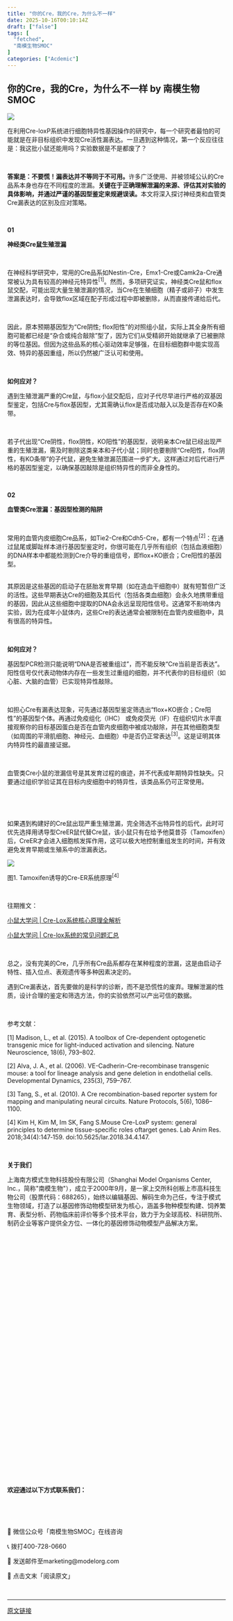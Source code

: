 ```yaml
---
title: "你的Cre，我的Cre，为什么不一样"
date: 2025-10-16T00:10:14Z
draft: ["false"]
tags: [
  "fetched",
  "南模生物SMOC"
]
categories: ["Acdemic"]
---
```

你的Cre，我的Cre，为什么不一样 by 南模生物SMOC
------
<div><section><section><section nodeleaf=""><img data-backh="86" data-backw="578" data-imgfileid="100051825" data-ratio="0.14814814814814814" data-s="300,640" data-src="https://mmbiz.qpic.cn/sz_mmbiz_gif/Uibu63fGl6sziam47OKCaULJmn3icu0u8PDsw0A2rr4BYyGrKEgUicqTe0WdT6ZU14XIq2yhHicQhhoibncdTPjq3TdA/640?wx_fmt=gif&amp;from=appmsg" data-type="gif" data-w="1080" src="https://mmbiz.qpic.cn/sz_mmbiz_gif/Uibu63fGl6sziam47OKCaULJmn3icu0u8PDsw0A2rr4BYyGrKEgUicqTe0WdT6ZU14XIq2yhHicQhhoibncdTPjq3TdA/640?wx_fmt=gif&amp;from=appmsg"></section></section><section><p><span leaf="">在利用Cre-loxP系统进行细胞特异性基因操作的研究中，每一个研究者最怕的可能就是在非目标组织中发现Cre活性漏表达。一旦遇到这种情况，第一个反应往往是：我这批小鼠还能用吗？实验数据是不是都废了？</span></p><p><span leaf=""><br></span></p><p><span><strong><span leaf="">答案是：不要慌！漏表达并不等同于不可用。</span></strong></span><span leaf="">许多广泛使用、并被领域公认的Cre品系本身也存在不同程度的泄漏。</span><strong><span leaf="">关键在于正确理解泄漏的来源、评估其对实验的具体影响，并通过严谨的基因型鉴定来规避误读。</span></strong><span leaf="">本文将深入探讨神经类和血管类Cre漏表达的区别及应对策略。</span></p></section><p><span leaf=""><br></span></p><section><section><section><p><strong><span leaf="">01</span></strong></p></section><section><p><strong><span leaf="">神经类Cre鼠生殖泄漏</span></strong></p></section><section><p><span leaf=""><br></span></p></section><section><p><span leaf="">在神经科学研究中，常用的Cre品系如Nestin-Cre，Emx1-Cre或Camk2a-Cre通常被认为具有较高的神经元特异性</span><sup><span leaf="">[1]</span></sup><span leaf="">。然而，</span><span leaf="" data-pm-slice='1 1 ["para",{"tagName":"section","attributes":{"style":"font-size: 14px; letter-spacing: 1px; line-height: 2; box-sizing: border-box; font-style: normal; font-weight: 400; text-align: justify; color: rgb(62, 62, 62);"},"namespaceURI":"http://www.w3.org/1999/xhtml"},"para",{"tagName":"section","attributes":{"style":"text-align: left; justify-content: flex-start; display: flex; flex-flow: row; margin: 0px 0px 10px; position: static; box-sizing: border-box;"},"namespaceURI":"http://www.w3.org/1999/xhtml"},"para",{"tagName":"section","attributes":{"style":"display: inline-block; width: 100%; vertical-align: top; align-self: flex-start; flex: 0 0 auto; background-color: rgb(245, 250, 253); border-style: solid; border-width: 0px 1px; border-color: rgb(178, 210, 240); padding: 16px; box-sizing: border-box;"},"namespaceURI":"http://www.w3.org/1999/xhtml"},"para",{"tagName":"section","attributes":{"style":"text-align: justify; letter-spacing: 0.5px; box-sizing: border-box;"},"namespaceURI":"http://www.w3.org/1999/xhtml"},"para",{"tagName":"p","attributes":{},"namespaceURI":"http://www.w3.org/1999/xhtml"}]'>多项</span><span leaf="">研究证实，神经类Cre鼠和flox鼠交配，可能出现大量生殖泄漏的情况，当Cre在生殖细胞（精子或卵子）中发生泄漏表达时，会导致flox区域在配子形成过程中</span><span leaf="" data-pm-slice='1 1 ["para",{"tagName":"section","attributes":{"style":"font-size: 14px; letter-spacing: 1px; line-height: 2; box-sizing: border-box; font-style: normal; font-weight: 400; text-align: justify; color: rgb(62, 62, 62);"},"namespaceURI":"http://www.w3.org/1999/xhtml"},"para",{"tagName":"section","attributes":{"style":"text-align: left; justify-content: flex-start; display: flex; flex-flow: row; margin: 0px 0px 10px; position: static; box-sizing: border-box;"},"namespaceURI":"http://www.w3.org/1999/xhtml"},"para",{"tagName":"section","attributes":{"style":"display: inline-block; width: 100%; vertical-align: top; align-self: flex-start; flex: 0 0 auto; background-color: rgb(245, 250, 253); border-style: solid; border-width: 0px 1px; border-color: rgb(178, 210, 240); padding: 16px; box-sizing: border-box;"},"namespaceURI":"http://www.w3.org/1999/xhtml"},"para",{"tagName":"section","attributes":{"style":"text-align: justify; letter-spacing: 0.5px; box-sizing: border-box;"},"namespaceURI":"http://www.w3.org/1999/xhtml"},"para",{"tagName":"p","attributes":{},"namespaceURI":"http://www.w3.org/1999/xhtml"}]'>即</span><span leaf="">被删除，从而直接传递给后代。</span></p><p><span leaf=""><br></span></p><p><span leaf="" data-pm-slice='1 1 ["para",{"tagName":"section","attributes":{"style":"font-size: 14px; letter-spacing: 1px; line-height: 2; box-sizing: border-box; font-style: normal; font-weight: 400; text-align: justify; color: rgb(62, 62, 62);"},"namespaceURI":"http://www.w3.org/1999/xhtml"},"para",{"tagName":"section","attributes":{"style":"text-align: left; justify-content: flex-start; display: flex; flex-flow: row; margin: 0px 0px 10px; position: static; box-sizing: border-box;"},"namespaceURI":"http://www.w3.org/1999/xhtml"},"para",{"tagName":"section","attributes":{"style":"display: inline-block; width: 100%; vertical-align: top; align-self: flex-start; flex: 0 0 auto; background-color: rgb(245, 250, 253); border-style: solid; border-width: 0px 1px; border-color: rgb(178, 210, 240); padding: 16px; box-sizing: border-box;"},"namespaceURI":"http://www.w3.org/1999/xhtml"},"para",{"tagName":"section","attributes":{"style":"text-align: justify; letter-spacing: 0.5px; box-sizing: border-box;"},"namespaceURI":"http://www.w3.org/1999/xhtml"},"para",{"tagName":"p","attributes":{},"namespaceURI":"http://www.w3.org/1999/xhtml"}]'>因此，原本预期基因型为</span><span leaf="">“Cre阴性; flox阳性”的对照组小鼠，实际上其全身所有细胞可能都已经是“杂合或纯合敲除”型了，因为它们从受精卵开始就继承了已被删除的等位基因。但因为这些品系的核心驱动效率足够强，在目标细胞群中能实现高效、特异的基因重组，所以仍然被广泛认可和使用。</span></p></section><section><p><span leaf=""><br></span></p></section><section><p><span><strong><span leaf="">如何应对？</span></strong></span></p><p><span leaf="">遇到生殖泄漏严重的Cre鼠，与flox小鼠交配后，应对子代尽早进行严格的双基因型鉴定，包括Cre与flox基因型，尤其需确认flox是否成功敲入以及是否存在KO条带。</span></p><p><span leaf=""><br></span></p><p><span leaf="">若子代出现“Cre阴性，flox阴性，KO阳性”的基因型，说明亲本Cre鼠已经出现严重的生殖泄漏，需及时剔除这</span><span leaf="" data-pm-slice='1 1 ["para",{"tagName":"section","attributes":{"style":"font-size: 14px; letter-spacing: 1px; line-height: 2; box-sizing: border-box; font-style: normal; font-weight: 400; text-align: justify; color: rgb(62, 62, 62);"},"namespaceURI":"http://www.w3.org/1999/xhtml"},"para",{"tagName":"section","attributes":{"style":"text-align: left; justify-content: flex-start; display: flex; flex-flow: row; margin: 0px 0px 10px; position: static; box-sizing: border-box;"},"namespaceURI":"http://www.w3.org/1999/xhtml"},"para",{"tagName":"section","attributes":{"style":"display: inline-block; width: 100%; vertical-align: top; align-self: flex-start; flex: 0 0 auto; background-color: rgb(245, 250, 253); border-style: solid; border-width: 0px 1px; border-color: rgb(178, 210, 240); padding: 16px; box-sizing: border-box;"},"namespaceURI":"http://www.w3.org/1999/xhtml"},"para",{"tagName":"section","attributes":{"style":"text-align: justify; box-sizing: border-box;"},"namespaceURI":"http://www.w3.org/1999/xhtml"},"para",{"tagName":"p","attributes":{},"namespaceURI":"http://www.w3.org/1999/xhtml"}]'>类</span><span leaf="">亲本和子代小鼠；同时也要剔除“Cre阳性，flox阴性，有KO条带”的子代鼠，避免生殖泄漏范围进一步扩大。这样通过对后代进行严格的基因型鉴定，以确保</span><span leaf="" data-pm-slice='1 1 ["para",{"tagName":"section","attributes":{"style":"font-size: 14px; letter-spacing: 1px; line-height: 2; box-sizing: border-box; font-style: normal; font-weight: 400; text-align: justify; color: rgb(62, 62, 62);"},"namespaceURI":"http://www.w3.org/1999/xhtml"},"para",{"tagName":"section","attributes":{"style":"text-align: left; justify-content: flex-start; display: flex; flex-flow: row; margin: 0px 0px 10px; position: static; box-sizing: border-box;"},"namespaceURI":"http://www.w3.org/1999/xhtml"},"para",{"tagName":"section","attributes":{"style":"display: inline-block; width: 100%; vertical-align: top; align-self: flex-start; flex: 0 0 auto; background-color: rgb(245, 250, 253); border-style: solid; border-width: 0px 1px; border-color: rgb(178, 210, 240); padding: 16px; box-sizing: border-box;"},"namespaceURI":"http://www.w3.org/1999/xhtml"},"para",{"tagName":"section","attributes":{"style":"text-align: justify; box-sizing: border-box;"},"namespaceURI":"http://www.w3.org/1999/xhtml"},"para",{"tagName":"p","attributes":{},"namespaceURI":"http://www.w3.org/1999/xhtml"}]'>基因</span><span leaf="">敲除是组织特异性的而非全身性的。</span></p><p><span leaf=""><br></span></p></section><section><p><strong><span leaf="">02</span></strong></p></section><section><p><strong><span leaf="">血管类Cre泄漏：基因型检测的陷阱</span></strong></p></section><section><p><span leaf=""><br></span></p></section><section><p><span leaf="">常用的血管内皮细胞Cre品系，如Tie2-Cre和Cdh5-Cre，都有一个特点</span><sup><span leaf="">[2]</span></sup><span leaf="">：在通过鼠尾或脚趾样本进行基因型鉴定时，你很可能在几乎所有组织（包括血液细胞）的DNA样本中都能检测到Cre介导的重组信号，即flox+KO嵌合；Cre阳性的基因型。</span></p></section><section><p><span leaf=""><br></span><span leaf="">其原因是</span><span leaf="">这些基因的启动子在胚胎发育早期（如在造血干细胞中）就有短暂但广泛的活性。这些早期表达Cre的细胞及其后代（包括各类血细胞）会永久地携带重组的基因，因此从这些细胞中提取的DNA会永远呈现阳性信号。这通常不影响体内实验，因为在成年小鼠体内，这些Cre的表达通常会被限制在血管内皮细胞中，具有很高的特异性。</span></p><p><span leaf=""><br></span></p></section><section><p><strong><span><span leaf="">如何应对？</span></span></strong></p><p><span leaf="">基因型PCR检测</span><span leaf="">只能说明</span><span leaf="">“DNA是否被重组过”，而不能</span><span leaf="">反映</span><span leaf="">“Cre</span><span leaf="">当前是否表达</span><span leaf="">”。阳性信号仅代表动物体内存在一些发生过重组的细胞，并不代表你的目标组织（如心脏、大脑的血管）已实现特异性敲除。</span></p><p><span leaf=""><br></span></p><p><span leaf="">如担心Cre有漏表达现象，可先通过基因型鉴定筛选出“flox+KO嵌合；Cre阳性”的基因型个体。再通过免疫组化（IHC） 或免疫荧光（IF）在组织切片水平直接观察你的目标基因蛋白是否在血管内皮细胞中被成功敲除，并在其他细胞类型（如周围的平滑肌细胞、神经元、血细胞）中是否仍</span><span leaf="">正常表达</span><sup><span leaf="">[3]</span></sup><span leaf="">。这是证明其体内特异性的最直接证据。</span></p><p><span leaf=""><br></span></p><p><span leaf="">血管类Cre小鼠的泄漏信号是其发育过程的痕迹，并不代表成年期特异性缺失。只要通过组织学验证其在目标内皮细胞中的特异性，该类品系仍可正常使用。</span></p></section><section><p><span leaf=""><br></span></p></section></section></section><section><p><span leaf=""><br></span></p></section><p><span leaf="">如果遇到构建好的Cre鼠出现严重生殖泄漏，完全筛选不出特异性的后代，此时可优先选择用诱导型CreER鼠代替Cre鼠，该小鼠只有在给予他莫昔芬（Tamoxifen）后，CreER才会进入细胞核发挥作用，这可以极大地控制重组发生的时间，并有效避免发育早期或生殖系中的泄漏表达。</span></p><section><section nodeleaf=""><img data-backh="220" data-backw="578" data-imgfileid="100051823" data-ratio="0.38055555555555554" data-s="300,640" data-src="https://mmbiz.qpic.cn/sz_mmbiz_png/Uibu63fGl6sziam47OKCaULJmn3icu0u8PDbYib82Jc80fEmWLiadOQsm3HhdMZg8Fm6DPwAK12t92CfXGkzZhxHLfQ/640?wx_fmt=png&amp;from=appmsg" data-type="png" data-w="1080" src="https://mmbiz.qpic.cn/sz_mmbiz_png/Uibu63fGl6sziam47OKCaULJmn3icu0u8PDbYib82Jc80fEmWLiadOQsm3HhdMZg8Fm6DPwAK12t92CfXGkzZhxHLfQ/640?wx_fmt=png&amp;from=appmsg"></section></section><section><p><span leaf="">图1. Tamoxifen诱导的Cre-ER系统原理</span><sup><span leaf="">[4]</span></sup></p></section><section><p><span leaf=""><br></span></p></section><section><p><span leaf="">往期推文：</span></p><p><span leaf=""><a target="_blank" href="https://mp.weixin.qq.com/s?__biz=MzkxMTM4NDM1Ng==&amp;mid=2247530962&amp;idx=1&amp;sn=ae43c5166db113d97307fcd3d2a30d01&amp;scene=21#wechat_redirect" textvalue="小鼠大学问 | Cre-Lox系统核心原理全解析" data-itemshowtype="11" linktype="text" data-linktype="2">小鼠大学问 | Cre-Lox系统核心原理全解析</a></span></p><p><span leaf=""><a target="_blank" href="https://mp.weixin.qq.com/s?__biz=MzkxMTM4NDM1Ng==&amp;mid=2247531204&amp;idx=1&amp;sn=6f3ea6bcb79e121405e8fad0158da53a&amp;scene=21#wechat_redirect" textvalue="小鼠大学问 | Cre-lox系统的常见问题汇总" data-itemshowtype="0" linktype="text" data-linktype="2">小鼠大学问 | Cre-lox系统的常见问题汇总</a></span></p></section><p><span leaf=""><br></span></p><section><p><span leaf="">总之，没有完美的Cre，几乎所有Cre品系都存在某种程度的泄漏，这是由启动子特性、插入位点、表观遗传等多种因素决定的。</span></p><p><span leaf="">遇到Cre漏表达，首先要做的是科学的诊断，而不是恐慌性的废弃。理解泄漏的性质，设计合理的鉴定和筛选方法，你的实验依然可以产出可信的数据。</span></p></section><p><span leaf=""><br></span></p><section><p><span><span leaf="">参考文献：</span></span></p><p><span><span leaf="">[1] Madison, L., et al. (2015). A toolbox of Cre-dependent optogenetic transgenic mice for light-induced activation and silencing. Nature Neuroscience, 18(6), 793–802.</span></span></p><p><span><span leaf="">[2] Alva, J. A., et al. (2006). VE-Cadherin-Cre-recombinase transgenic mouse: a tool for lineage analysis and gene deletion in endothelial cells. Developmental Dynamics, 235(3), 759–767.</span></span></p><p><span><span leaf="">[3] Tang, S., et al. (2010). A Cre recombination-based reporter system for mapping and manipulating neural circuits. Nature Protocols, 5(6), 1086–1100. </span></span></p><p><span><span leaf="">[4] Kim H, Kim M, Im SK, Fang S.Mouse Cre-LoxP system: general principles to determine tissue-specific roles oftarget genes. Lab Anim Res. 2018;34(4):147‐159. doi:10.5625/lar.2018.34.4.147.</span></span></p></section><p><span leaf=""><br></span></p><section><section><section><section><section><p><strong><span leaf="">关于我们</span></strong></p></section></section></section><section><p><span><strong></strong></span></p><p><span leaf="">上海南方模式生物科技股份有限公司（Shanghai Model Organisms Center, Inc.，简称"南模生物"），成立于2000年9月，是一家上交所科创板上市高科技生物公司（股票代码：688265），始终以编辑基因、解码生命为己任，专注于模式生物领域，打造了以基因修饰动物模型研发为核心，涵盖多物种模型构建、饲养繁育、表型分析、药物临床前评价等多个技术平台，致力于为全球高校、科研院所、制药企业等客户提供全方位、一体化的基因修饰动物模型产品解决方案。</span></p></section><section><section><section><section><section><section><p><span leaf=""><br></span></p></section></section></section></section><section><section><section><svg viewbox="0 0 1 1"></svg></section></section></section><section><section><section><section><p><span leaf=""><br></span></p></section></section></section></section></section></section><section><p><strong><span leaf="">欢迎通过以下方式联系我们：</span></strong></p></section><section><p><span leaf=""><br></span></p></section><section nodeleaf=""><mp-common-profile data-pluginname="mpprofile" data-nickname="南模生物SMOC" data-headimg="http://mmbiz.qpic.cn/sz_mmbiz_png/Uibu63fGl6sx9LMiatTwWrXKDLgRzfwKbxiafo2b9FDLOFSHFgUTrmwyhyOm6o1O4REROCiaWgxpqvgZiajwTZLJTcA/0?wx_fmt=png" data-signature="南模生物是一家专注于模式生物领域的高新技术企业，致力于为客户提供丰富的模型资源和全方位模式生物服务，涵盖高品质的成品动物模型和专业的个性化模型定制、饲养繁育、表型分析、药物临床前评价等服务。" data-id="MzkxMTM4NDM1Ng=="></mp-common-profile></section><section><p><span leaf=""><br></span></p></section><section><p><span leaf="">💬 微信公众号「南模生物SMOC」在线咨询</span></p><p><span leaf="">📞 拨打400-728-0660</span></p></section><section><p><span leaf="">📧 发送邮件至marketing@modelorg.com</span></p></section><section><p><span leaf="">🔗 点击文末「阅读原文」</span></p></section></section><section><section><section><section><p><span leaf=""><br></span></p></section></section></section></section></section></section><p><mp-style-type data-value="3"></mp-style-type></p></div>  
<hr>
<a href="https://mp.weixin.qq.com/s/URlHXiQm8TEf_wvMsclGBw",target="_blank" rel="noopener noreferrer">原文链接</a>
